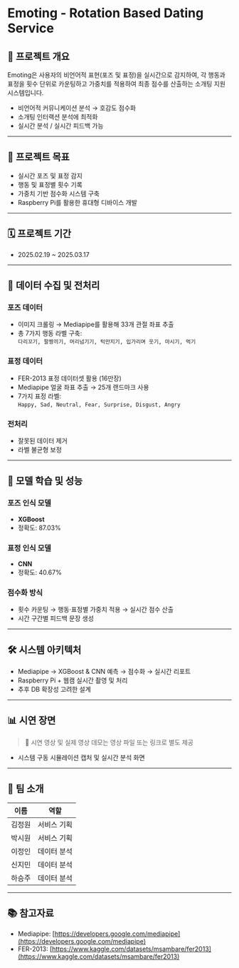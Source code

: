 
# Emoting - Rotation Based Dating Service

## 📌 프로젝트 개요

Emoting은 사용자의 비언어적 표현(포즈 및 표정)을 실시간으로 감지하여,
각 행동과 표정을 횟수 단위로 카운팅하고 가중치를 적용하여 최종 점수를 산출하는 소개팅 지원 시스템입니다.

- 비언어적 커뮤니케이션 분석 → 호감도 점수화
- 소개팅 인터랙션 분석에 최적화
- 실시간 분석 / 실시간 피드백 가능

---

## 🎯 프로젝트 목표

- 실시간 포즈 및 표정 감지
- 행동 및 표정별 횟수 기록
- 가중치 기반 점수화 시스템 구축
- Raspberry Pi를 활용한 휴대형 디바이스 개발

---

## 🗓 프로젝트 기간

- 2025.02.19 ~ 2025.03.17

---

## 🔎 데이터 수집 및 전처리

### 포즈 데이터

- 이미지 크롤링 → Mediapipe를 활용해 33개 관절 좌표 추출
- 총 7가지 행동 라벨 구축:  
  `다리꼬기, 팔짱끼기, 머리넘기기, 턱만지기, 입가리며 웃기, 마시기, 먹기`

### 표정 데이터

- FER-2013 표정 데이터셋 활용 (16만장)
- Mediapipe 얼굴 좌표 추출 → 25개 랜드마크 사용
- 7가지 표정 라벨:  
  `Happy, Sad, Neutral, Fear, Surprise, Disgust, Angry`

### 전처리

- 잘못된 데이터 제거
- 라벨 불균형 보정

---

## 🤖 모델 학습 및 성능

### 포즈 인식 모델
- **XGBoost**
- 정확도: 87.03%

### 표정 인식 모델
- **CNN**
- 정확도: 40.67%

### 점수화 방식

- 횟수 카운팅 → 행동·표정별 가중치 적용 → 실시간 점수 산출
- 시간 구간별 피드백 문장 생성

---

## 🛠 시스템 아키텍처

- Mediapipe → XGBoost & CNN 예측 → 점수화 → 실시간 리포트
- Raspberry Pi + 웹캠 실시간 촬영 및 처리
- 추후 DB 확장성 고려한 설계

---

## 📊 시연 장면

> 📌 시연 영상 및 실제 영상 데모는 영상 파일 또는 링크로 별도 제공

- 시스템 구동 시뮬레이션 캡처 및 실시간 분석 화면

---

## 👥 팀 소개

| 이름 | 역할 |
| ---- | ---- |
| 김정원 | 서비스 기획 |
| 박시원 | 서비스 기획 |
| 이정인 | 데이터 분석 |
| 신지민 | 데이터 분석 |
| 하승주 | 데이터 분석 |

---

## 📚 참고자료

- Mediapipe: [https://developers.google.com/mediapipe](https://developers.google.com/mediapipe)
- FER-2013: [https://www.kaggle.com/datasets/msambare/fer2013](https://www.kaggle.com/datasets/msambare/fer2013)
